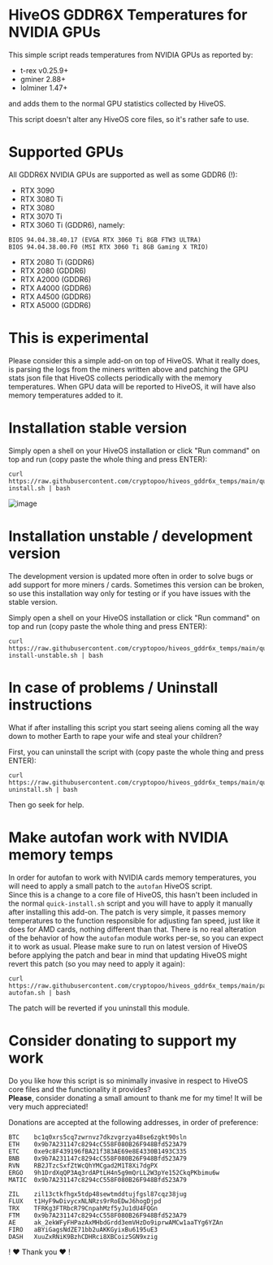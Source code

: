 # HiveOS GDDR6X Temperatures for NVIDIA GPUs

This simple script reads temperatures from NVIDIA GPUs as reported by:

- t-rex v0.25.9+
- gminer 2.88+
- lolminer 1.47+

and adds them to the normal GPU statistics collected by HiveOS.

This script doesn't alter any HiveOS core files, so it's rather safe to use.

# Supported GPUs
All GDDR6X NVIDIA GPUs are supported as well as some GDDR6 (!):
- RTX 3090
- RTX 3080 Ti
- RTX 3080
- RTX 3070 Ti
- RTX 3060 Ti (GDDR6), namely:
```
BIOS 94.04.38.40.17 (EVGA RTX 3060 Ti 8GB FTW3 ULTRA)
BIOS 94.04.38.00.F0 (MSI RTX 3060 Ti 8GB Gaming X TRIO)
```
- RTX 2080 Ti (GDDR6)
- RTX 2080 (GDDR6)
- RTX A2000 (GDDR6)
- RTX A4000 (GDDR6)
- RTX A4500 (GDDR6)
- RTX A5000 (GDDR6)


# This is experimental
Please consider this a simple add-on on top of HiveOS.
What it really does, is parsing the logs from the miners written above and patching the GPU stats json file that HiveOS collects periodically with the memory temperatures. When GPU data will be reported to HiveOS, it will have also memory temperatures added to it.

# Installation stable version
Simply open a shell on your HiveOS installation or click "Run command" on top and run (copy paste the whole thing and press ENTER):

```
curl https://raw.githubusercontent.com/cryptopoo/hiveos_gddr6x_temps/main/quick-install.sh | bash
```

![image](https://user-images.githubusercontent.com/102094145/159818529-1dadaa6a-542d-4251-9cf4-7bdbe7b9d9a9.png)

# Installation unstable / development version
The development version is updated more often in order to solve bugs or add support for more miners / cards.
Sometimes this version can be broken, so use this installation way only for testing or if you have issues with the stable version.

Simply open a shell on your HiveOS installation or click "Run command" on top and run (copy paste the whole thing and press ENTER):

```
curl https://raw.githubusercontent.com/cryptopoo/hiveos_gddr6x_temps/main/quick-install-unstable.sh | bash
```

# In case of problems / Uninstall instructions
What if after installing this script you start seeing aliens coming all the way down to mother Earth to rape your wife and steal your children?

First, you can uninstall the script with (copy paste the whole thing and press ENTER):

```
curl https://raw.githubusercontent.com/cryptopoo/hiveos_gddr6x_temps/main/quick-uninstall.sh | bash
```

Then go seek for help.

# Make autofan work with NVIDIA memory temps

In order for autofan to work with NVIDIA cards memory temperatures, you will need to apply a small patch to the `autofan` HiveOS script.  
Since this is a change to a core file of HiveOS, this hasn't been included in the normal `quick-install.sh` script and you will have to apply it manually after installing this add-on.
The patch is very simple, it passes memory temperatures to the function responsible for adjusting fan speed, just like it does for AMD cards, nothing different than that. There is no real alteration of the behavior of how the `autofan` module works per-se, so you can expect it to work as usual.
Please make sure to run on latest version of HiveOS before applying the patch and bear in mind that updating HiveOS might revert this patch (so you may need to apply it again):

```
curl https://raw.githubusercontent.com/cryptopoo/hiveos_gddr6x_temps/main/patch-autofan.sh | bash
```

The patch will be reverted if you uninstall this module.

# Consider donating to support my work
Do you like how this script is so minimally invasive in respect to HiveOS core files and the functionality it provides?  
**Please**, consider donating a small amount to thank me for my time! It will be very much appreciated!

Donations are accepted at the following addresses, in order of preference:

```
BTC    bc1q0xrs5cq7zwrnvz7dkzvgrzya48se6zgkt90sln
ETH    0x9b7A231147c8294cC558F080B26F948Bfd523A79
ETC    0xe9c8F439196fBA21f383AE69e8E4330B1493C335
BNB    0x9b7A231147c8294cC558F080B26F948Bfd523A79
RVN    RB2JTzcSxfZtWcQhYMCgad2M1T8Xi7dgPX
ERGO   9h1DrdXqQP3Aq3rdAPtLH4n5g9mQrLL2W3pYe152CkqPKbimu6w
MATIC  0x9b7A231147c8294cC558F080B26F948Bfd523A79

ZIL    zil13ctkfhgx5tdp48sewtmddtujfgsl87cqz38jug
FLUX   t1HyF9wDivycxNLNRzs9rRoEDwJ6hogDjpd
TRX    TFRKg3FTRbcR79CnpahMzf5yJu1dU4FQGn
FTM    0x9b7A231147c8294cC558F080B26F948Bfd523A79
AE     ak_2ekWFyFHPazAxMHbdGrdd3emVHzDo9iprwAMCw1aaTYg6YZAn
FIRO   aBYiGagsNdZE71bb2uAKKGyixBu6195uE3
DASH   XuuZxRNiK9BzhCDHRci8XBCoiz5GN9xzig
```

! :heart: Thank you :heart: !
